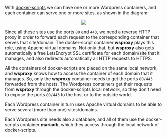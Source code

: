 With [docker-scripts](https://gitlab.com/docker-scripts/ds) we can
have one or more Wordpress containers, and each container can serve
one or more sites, as shown in the diagram:

<p align="center">
<img src="/dashohoxha/courses/docker-scripts/wordpress/assets/wordpress-ds.png">
</p>

Since all these sites use the ports `80` and `443`, we need a reverse
HTTP proxy in order to forward each request to the corresponding
container that serves that site/domain. The docker-script container
**wsproxy** plays this role, using Apache virtual domains. Not only
that, but **wsproxy** also gets automatically a free LetsEncrypt SSL
certificate for each domain/site that it manages, and also redirects
automatically all HTTP requests to HTTPS.

All the containers of docker-scripts are placed on the same local
network, and **wsproxy** knows how to access the container of each
domain that it manages. So, only the **wsproxy** container needs to
get the ports `80/443` forwarded from the hosts. The Wordpress
containers get their requests from **wsproxy** through the
docker-scripts local network, so they don't need to expose the ports
`80/443` to the host or to the outside world.

Each Wordpress container in turn uses Apache virtual domains to be
able to serve several (more than one) sites/domains.

Each Wordpress site needs also a database, and all of them use the
docker-scripts container **mariadb**, which they access through the
local network of docker-scripts.
